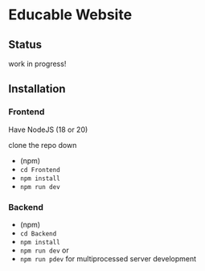 # Educable Website
## Status
work in progress!

## Installation
### Frontend

Have NodeJS (18 or 20)

clone the repo down

- (npm) 
- `cd Frontend`
- `npm install`
- `npm run dev`


### Backend

- (npm) 
- `cd Backend`
- `npm install`
- `npm run dev`
or
- `npm run pdev` for multiprocessed server development

